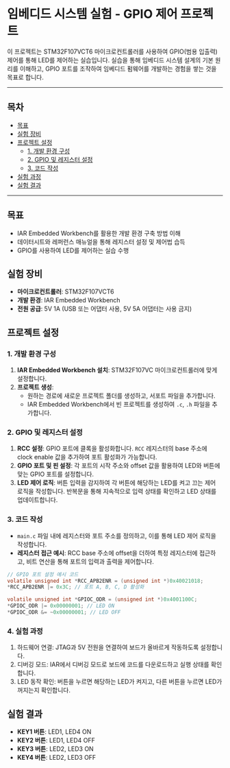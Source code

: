 # 임베디드 시스템 실험 - GPIO 제어 프로젝트

이 프로젝트는 STM32F107VCT6 마이크로컨트롤러를 사용하여 GPIO(범용 입출력) 제어를 통해 LED를 제어하는 실습입니다. 실습을 통해 임베디드 시스템 설계의 기본 원리를 이해하고, GPIO 포트를 조작하여 임베디드 펌웨어를 개발하는 경험을 쌓는 것을 목표로 합니다.

---

## 목차
- [목표](#목표)
- [실험 장비](#실험-장비)
- [프로젝트 설정](#프로젝트-설정)
  - [1. 개발 환경 구성](#1-개발-환경-구성)
  - [2. GPIO 및 레지스터 설정](#2-gpio-및-레지스터-설정)
  - [3. 코드 작성](#3-코드-작성)
- [실험 과정](#실험-과정)
- [실험 결과](#실험-결과)

---


## 목표
- IAR Embedded Workbench를 활용한 개발 환경 구축 방법 이해
- 데이터시트와 레퍼런스 매뉴얼을 통해 레지스터 설정 및 제어법 습득
- GPIO를 사용하여 LED를 제어하는 실습 수행

## 실험 장비
- **마이크로컨트롤러**: STM32F107VCT6
- **개발 환경**: IAR Embedded Workbench
- **전원 공급**: 5V 1A (USB 또는 어댑터 사용, 5V 5A 어댑터는 사용 금지)

## 프로젝트 설정

### 1. 개발 환경 구성
1. **IAR Embedded Workbench 설치**: STM32F107VC 마이크로컨트롤러에 맞게 설정합니다.
2. **프로젝트 생성**:
   - 원하는 경로에 새로운 프로젝트 폴더를 생성하고, 서포트 파일을 추가합니다.
   - IAR Embedded Workbench에서 빈 프로젝트를 생성하여 `.c`, `.h` 파일을 추가합니다.

### 2. GPIO 및 레지스터 설정
1. **RCC 설정**: GPIO 포트에 클록을 활성화합니다. `RCC` 레지스터의 base 주소에 clock enable 값을 추가하여 포트 활성화가 가능합니다.
2. **GPIO 포트 및 핀 설정**: 각 포트의 시작 주소와 offset 값을 활용하여 LED와 버튼에 맞는 GPIO 포트를 설정합니다.
3. **LED 제어 로직**: 버튼 입력을 감지하여 각 버튼에 해당하는 LED를 켜고 끄는 제어 로직을 작성합니다. 반복문을 통해 지속적으로 입력 상태를 확인하고 LED 상태를 업데이트합니다.

### 3. 코드 작성
- `main.c` 파일 내에 레지스터와 포트 주소를 정의하고, 이를 통해 LED 제어 로직을 작성합니다.
- **레지스터 접근 예시**: RCC base 주소에 offset을 더하여 특정 레지스터에 접근하고, 비트 연산을 통해 포트의 입력과 출력을 제어합니다.

```c
// GPIO 포트 설정 예시 코드
volatile unsigned int *RCC_APB2ENR = (unsigned int *)0x40021018;
*RCC_APB2ENR |= 0x3C; // 포트 A, B, C, D 활성화

volatile unsigned int *GPIOC_ODR = (unsigned int *)0x4001100C;
*GPIOC_ODR |= 0x00000001; // LED ON
*GPIOC_ODR &= ~0x00000001; // LED OFF
```

### 4. 실험 과정
1. 하드웨어 연결: JTAG과 5V 전원을 연결하여 보드가 올바르게 작동하도록 설정합니다.
2. 디버깅 모드: IAR에서 디버깅 모드로 보드에 코드를 다운로드하고 실행 상태를 확인합니다.
3. LED 동작 확인: 버튼을 누르면 해당하는 LED가 켜지고, 다른 버튼을 누르면 LED가 꺼지는지 확인합니다.

## 실험 결과
- **KEY1 버튼**: LED1, LED4 ON
- **KEY2 버튼**: LED1, LED4 OFF
- **KEY3 버튼**: LED2, LED3 ON
- **KEY4 버튼**: LED2, LED3 OFF

